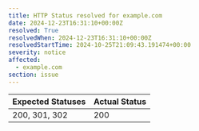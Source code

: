 ```yaml
---
title: HTTP Status resolved for example.com
date: 2024-12-23T16:31:10+00:00Z
resolved: True
resolvedWhen: 2024-12-23T16:31:10+00:00Z
resolvedStartTime: 2024-10-25T21:09:43.191474+00:00
severity: notice
affected:
  - example.com
section: issue
---
```


| Expected Statuses | Actual Status  |
|-------------------|----------------|
| 200, 301, 302 | 200 |
